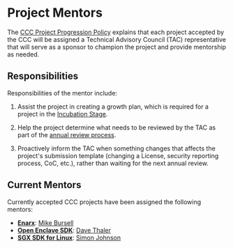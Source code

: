 # Project Mentors

The [CCC Project Progression Policy](project-progression-policy.md) explains
that each project accepted by the CCC will be assigned a Technical Advisory
Council (TAC) representative that will serve as a sponsor to champion the
project and provide mentorship as needed.

## Responsibilities

Responsibilities of the mentor include:

1. Assist the project in creating a growth plan, which is required for a
   project in the [Incubation Stage](project-progression-policy.md#incubation-stage).

2. Help the project determine what needs to be reviewed by the TAC as
   part of the [annual review process](project-progression-policy.md#iv-annual-review-process).

3. Proactively inform the TAC when something changes that affects the
   project's submission template (changing a License, security reporting
   process, CoC, etc.), rather than waiting for the next annual review.

## Current Mentors

Currently accepted CCC projects have been assigned the following mentors:

* **[Enarx](https://github.com/enarx)**: [Mike Bursell](https://github.com/MikeCamel)
* **[Open Enclave SDK](https://github.com/openenclave/openenclave)**: [Dave Thaler](https://github.com/dthaler)
* **[SGX SDK for Linux](https://github.com/intel/linux-sgx)**: [Simon Johnson](https://github.com/spjohnso)

